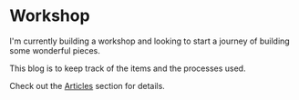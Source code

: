 # Workshop

I'm currently building a workshop and looking to start a journey of building some wonderful pieces.

This blog is to keep track of the items and the processes used.

Check out the [Articles](articles/intro.md) section for details.
